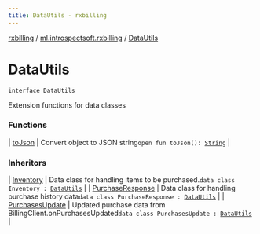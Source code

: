 ```yaml
---
title: DataUtils - rxbilling
---
```


[rxbilling](../../index.html) / [ml.introspectsoft.rxbilling](../index.html) / [DataUtils](./index.html)

# DataUtils

`interface DataUtils`

Extension functions for data classes

### Functions

| [toJson](to-json.html) | Convert object to JSON string`open fun toJson(): `[`String`](https://kotlinlang.org/api/latest/jvm/stdlib/kotlin/-string/index.html) |

### Inheritors

| [Inventory](../-inventory/index.html) | Data class for handling items to be purchased.`data class Inventory : `[`DataUtils`](./index.html) |
| [PurchaseResponse](../-purchase-response/index.html) | Data class for handling purchase history data`data class PurchaseResponse : `[`DataUtils`](./index.html) |
| [PurchasesUpdate](../-purchases-update/index.html) | Updated purchase data from BillingClient.onPurchasesUpdated`data class PurchasesUpdate : `[`DataUtils`](./index.html) |

